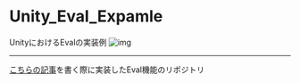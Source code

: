 # Unity_Eval_Expamle
 UnityにおけるEvalの実装例
 ![img](https://trap.jp/content/images/2021/04/codegame-1.gif)

---
[こちらの記事](https://trap.jp/post/1292/)を書く際に実装したEval機能のリポジトリ
